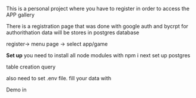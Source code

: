 This is a personal project  where  you have to register in order to  access  the APP gallery

There is a registration page  that was done with  google auth  and bycrpt   for authorithation
data will be  stores in postgres database 

register->  menu page ->  select app/game

**Set up**
you need to  install all  node modules  with npm i 
next  set up  postgres 

table creation query
<!-- 
CREATE TABLE user3 ( 
    id SERIAL PRIMARY KEY,
    username VARCHAR(40) NOT NULL,
    password VARCHAR(100) NOT NULL,
    secret TEXT
); -->

also  need to set  .env file. fill your data with 

<!-- GOOGLE_CLIENT_ID=""
GOOGLE_CLIENT_SECRET=""
SESSION_SECRET=""
PG_USER=""
PG_HOST=""
PG_DATABASE=""
PG_PASSWORD=""
PG_PORT="" -->


Demo in  
